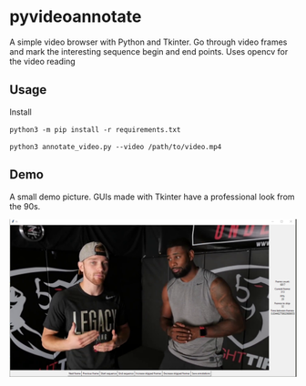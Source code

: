 # pyvideoannotate


A simple video browser with Python and Tkinter. Go through video frames and mark the interesting sequence begin and end points. Uses opencv for the video reading


## Usage

Install

```shell
python3 -m pip install -r requirements.txt
```

```shell
python3 annotate_video.py --video /path/to/video.mp4
```


## Demo

A small demo picture. GUIs made with Tkinter have a professional look from the 90s.

![demoimage](media/demopicture.png)



